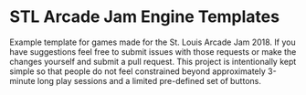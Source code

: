 # STL Arcade Jam Engine Templates

Example template for games made for the St. Louis Arcade Jam 2018. If you have suggestions feel free to submit issues with those requests or make the changes yourself and submit a pull request. This project is intentionally kept simple so that people do not feel constrained beyond approximately 3-minute long play sessions and a limited pre-defined set of buttons.
